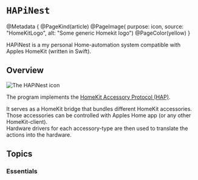 # ``HAPiNest``

@Metadata {
    @PageKind(article)
    @PageImage(
           purpose: icon, 
           source: "HomeKitLogo", 
           alt: "Some generic Homekit logo")
    @PageColor(yellow)
}

HAPiNest is a my personal Home-automation system compatible with Apples HomeKit (written in Swift).

## Overview

![The HAPiNest icon](icon_256x256.png)


The program implements the  [HomeKit Accessory Protocol (HAP)](https://github.com/TheMisfit68/HAPiNest/blob/develop/Hapinest.docc/Resources/HAP-Specification-Non-Commercial-Version.pdf).  

It serves as a HomeKit bridge that bundles different HomeKit accessories.  
Those accessories can be controlled with Apples Home app (or any other HomeKit-client).  
Hardware drivers for each accessory-type are then used to translate the actions into the hardware.

## Topics

### Essentials



